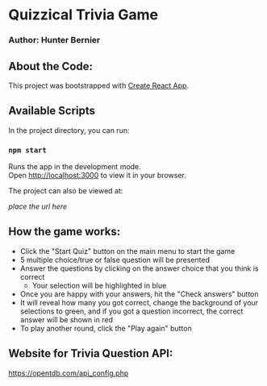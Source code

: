 # Quizzical Trivia Game

### Author: Hunter Bernier

## About the Code:

This project was bootstrapped with [Create React App](https://github.com/facebook/create-react-app).

## Available Scripts

In the project directory, you can run:

### `npm start`

Runs the app in the development mode.\
Open [http://localhost:3000](http://localhost:3000) to view it in your browser.

The project can also be viewed at:

_place the url here_

## How the game works:

- Click the "Start Quiz" button on the main menu to start the game
- 5 multiple choice/true or false question will be presented
- Answer the questions by clicking on the answer choice that you think is correct
  - Your selection will be highlighted in blue
- Once you are happy with your answers, hit the "Check answers" button
- It will reveal how many you got correct, change the background of your selections to green, and if you got a question incorrect, the correct answer will be shown in red
- To play another round, click the "Play again" button

## Website for Trivia Question API:

https://opentdb.com/api_config.php
